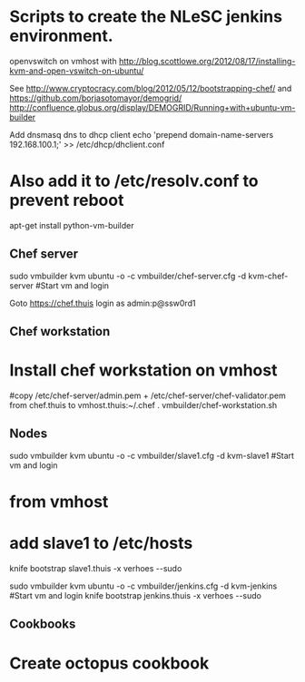 Scripts to create the NLeSC jenkins environment.
================================================

openvswitch on vmhost with http://blog.scottlowe.org/2012/08/17/installing-kvm-and-open-vswitch-on-ubuntu/

See http://www.cryptocracy.com/blog/2012/05/12/bootstrapping-chef/ and https://github.com/borjasotomayor/demogrid/ http://confluence.globus.org/display/DEMOGRID/Running+with+ubuntu-vm-builder

Add dnsmasq dns to dhcp client
echo 'prepend domain-name-servers 192.168.100.1;' >> /etc/dhcp/dhclient.conf
# Also add it to /etc/resolv.conf to prevent reboot

apt-get install python-vm-builder 

Chef server
-----------

sudo vmbuilder kvm ubuntu -o -c vmbuilder/chef-server.cfg -d kvm-chef-server
#Start vm and login

Goto https://chef.thuis login as admin:p@ssw0rd1

Chef workstation
----------------

# Install chef workstation on vmhost
#copy /etc/chef-server/admin.pem + /etc/chef-server/chef-validator.pem from chef.thuis to vmhost.thuis:~/.chef
. vmbuilder/chef-workstation.sh

Nodes
-----

sudo vmbuilder kvm ubuntu -o -c vmbuilder/slave1.cfg -d kvm-slave1
#Start vm and login
# from vmhost
# add slave1 to /etc/hosts
knife bootstrap slave1.thuis -x verhoes --sudo

sudo vmbuilder kvm ubuntu -o -c vmbuilder/jenkins.cfg -d kvm-jenkins
#Start vm and login
knife bootstrap jenkins.thuis -x verhoes --sudo

Cookbooks
---------

# Create octopus cookbook





